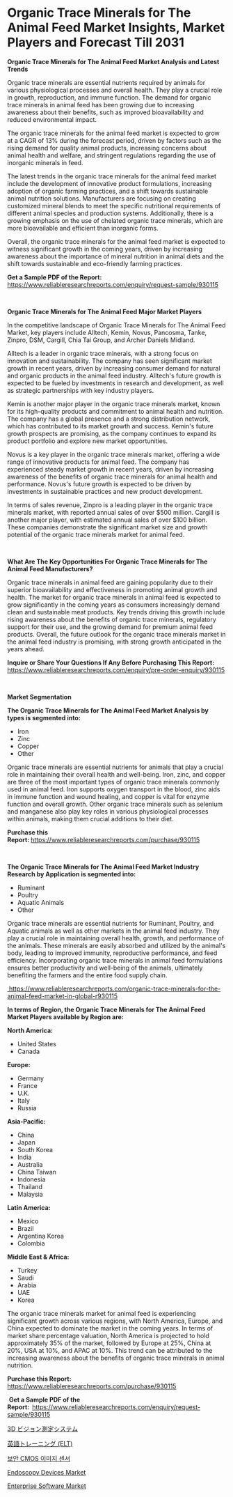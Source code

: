 <p><h1>Organic Trace Minerals for The Animal Feed Market Insights, Market Players and Forecast Till 2031</h1></p><p><strong>Organic Trace Minerals for The Animal Feed Market Analysis and Latest Trends</strong></p>
<p><p>Organic trace minerals are essential nutrients required by animals for various physiological processes and overall health. They play a crucial role in growth, reproduction, and immune function. The demand for organic trace minerals in animal feed has been growing due to increasing awareness about their benefits, such as improved bioavailability and reduced environmental impact.</p><p>The organic trace minerals for the animal feed market is expected to grow at a CAGR of 13% during the forecast period, driven by factors such as the rising demand for quality animal products, increasing concerns about animal health and welfare, and stringent regulations regarding the use of inorganic minerals in feed. </p><p>The latest trends in the organic trace minerals for the animal feed market include the development of innovative product formulations, increasing adoption of organic farming practices, and a shift towards sustainable animal nutrition solutions. Manufacturers are focusing on creating customized mineral blends to meet the specific nutritional requirements of different animal species and production systems. Additionally, there is a growing emphasis on the use of chelated organic trace minerals, which are more bioavailable and efficient than inorganic forms. </p><p>Overall, the organic trace minerals for the animal feed market is expected to witness significant growth in the coming years, driven by increasing awareness about the importance of mineral nutrition in animal diets and the shift towards sustainable and eco-friendly farming practices.</p></p>
<p><strong>Get a Sample PDF of the Report:&nbsp;</strong> <a href="https://www.reliableresearchreports.com/enquiry/request-sample/930115">https://www.reliableresearchreports.com/enquiry/request-sample/930115</a></p>
<p>&nbsp;</p>
<p><strong>Organic Trace Minerals for The Animal Feed Major Market Players</strong></p>
<p><p>In the competitive landscape of Organic Trace Minerals for The Animal Feed Market, key players include Alltech, Kemin, Novus, Pancosma, Tanke, Zinpro, DSM, Cargill, Chia Tai Group, and Archer Daniels Midland. </p><p>Alltech is a leader in organic trace minerals, with a strong focus on innovation and sustainability. The company has seen significant market growth in recent years, driven by increasing consumer demand for natural and organic products in the animal feed industry. Alltech's future growth is expected to be fueled by investments in research and development, as well as strategic partnerships with key industry players.</p><p>Kemin is another major player in the organic trace minerals market, known for its high-quality products and commitment to animal health and nutrition. The company has a global presence and a strong distribution network, which has contributed to its market growth and success. Kemin's future growth prospects are promising, as the company continues to expand its product portfolio and explore new market opportunities.</p><p>Novus is a key player in the organic trace minerals market, offering a wide range of innovative products for animal feed. The company has experienced steady market growth in recent years, driven by increasing awareness of the benefits of organic trace minerals for animal health and performance. Novus's future growth is expected to be driven by investments in sustainable practices and new product development.</p><p>In terms of sales revenue, Zinpro is a leading player in the organic trace minerals market, with reported annual sales of over $500 million. Cargill is another major player, with estimated annual sales of over $100 billion. These companies demonstrate the significant market size and growth potential of the organic trace minerals market for animal feed.</p></p>
<p>&nbsp;</p>
<p><strong>What Are The Key Opportunities For Organic Trace Minerals for The Animal Feed Manufacturers?</strong></p>
<p><p>Organic trace minerals in animal feed are gaining popularity due to their superior bioavailability and effectiveness in promoting animal growth and health. The market for organic trace minerals in animal feed is expected to grow significantly in the coming years as consumers increasingly demand clean and sustainable meat products. Key trends driving this growth include rising awareness about the benefits of organic trace minerals, regulatory support for their use, and the growing demand for premium animal feed products. Overall, the future outlook for the organic trace minerals market in the animal feed industry is promising, with strong growth anticipated in the years ahead.</p></p>
<p><strong>Inquire or Share Your Questions If Any Before Purchasing This Report:</strong> <a href="https://www.reliableresearchreports.com/enquiry/pre-order-enquiry/930115">https://www.reliableresearchreports.com/enquiry/pre-order-enquiry/930115</a></p>
<p>&nbsp;</p>
<p><strong>Market Segmentation</strong></p>
<p><strong>The Organic Trace Minerals for The Animal Feed Market Analysis by types is segmented into:</strong></p>
<p><ul><li>Iron</li><li>Zinc</li><li>Copper</li><li>Other</li></ul></p>
<p><p>Organic trace minerals are essential nutrients for animals that play a crucial role in maintaining their overall health and well-being. Iron, zinc, and copper are three of the most important types of organic trace minerals commonly used in animal feed. Iron supports oxygen transport in the blood, zinc aids in immune function and wound healing, and copper is vital for enzyme function and overall growth. Other organic trace minerals such as selenium and manganese also play key roles in various physiological processes within animals, making them crucial additions to their diet.</p></p>
<p><strong>Purchase this Report:&nbsp;</strong><a href="https://www.reliableresearchreports.com/purchase/930115">https://www.reliableresearchreports.com/purchase/930115</a></p>
<p>&nbsp;</p>
<p><strong>The Organic Trace Minerals for The Animal Feed Market Industry Research by Application is segmented into:</strong></p>
<p><ul><li>Ruminant</li><li>Poultry</li><li>Aquatic Animals</li><li>Other</li></ul></p>
<p><p>Organic trace minerals are essential nutrients for Ruminant, Poultry, and Aquatic animals as well as other markets in the animal feed industry. They play a crucial role in maintaining overall health, growth, and performance of the animals. These minerals are easily absorbed and utilized by the animal's body, leading to improved immunity, reproductive performance, and feed efficiency. Incorporating organic trace minerals in animal feed formulations ensures better productivity and well-being of the animals, ultimately benefiting the farmers and the entire food supply chain.</p></p>
<p><a href="https://www.reliableresearchreports.com/organic-trace-minerals-for-the-animal-feed-market-in-global-r930115">&nbsp;https://www.reliableresearchreports.com/organic-trace-minerals-for-the-animal-feed-market-in-global-r930115</a></p>
<p><strong>In terms of Region, the Organic Trace Minerals for The Animal Feed Market Players available by Region are:</strong></p>
<p>
    <p> <strong> North America: </strong>
        <ul>
            <li>United States</li>
            <li>Canada</li>
        </ul>
        </p> 
    <p> <strong> Europe: </strong>
        <ul>
            <li>Germany</li>
            <li>France</li>
            <li>U.K.</li>
            <li>Italy</li>
            <li>Russia</li>
        </ul>
        </p> 
    <p> <strong> Asia-Pacific: </strong>
        <ul>
            <li>China</li>
            <li>Japan</li>
            <li>South Korea</li>
            <li>India</li>
            <li>Australia</li>
            <li>China Taiwan</li>
            <li>Indonesia</li>
            <li>Thailand</li>
            <li>Malaysia</li>
        </ul>
        </p> 
    <p> <strong> Latin America: </strong>
        <ul>
            <li>Mexico</li>
            <li>Brazil</li>
            <li>Argentina Korea</li>
            <li>Colombia</li>
        </ul>
        </p> 
    <p> <strong> Middle East & Africa: </strong>
        <ul>
            <li>Turkey</li>
            <li>Saudi</li>
            <li>Arabia</li>
            <li>UAE</li>
            <li>Korea</li>
        </ul>
    </p>
    </p>
<p><p>The organic trace minerals market for animal feed is experiencing significant growth across various regions, with North America, Europe, and China expected to dominate the market in the coming years. In terms of market share percentage valuation, North America is projected to hold approximately 35% of the market, followed by Europe at 25%, China at 20%, USA at 10%, and APAC at 10%. This trend can be attributed to the increasing awareness about the benefits of organic trace minerals in animal nutrition.</p></p>
<p><strong>Purchase this Report: </strong><a href="https://www.reliableresearchreports.com/purchase/930115">https://www.reliableresearchreports.com/purchase/930115</a></p>
<p>&nbsp;<strong>Get a Sample PDF of the Report:&nbsp;&nbsp;</strong><a href="https://www.reliableresearchreports.com/enquiry/request-sample/930115">https://www.reliableresearchreports.com/enquiry/request-sample/930115</a></p>
<p><strong></strong></p>
<p><p><a href="https://medium.com/@val0mzimin/2024%E5%B9%B4%E3%81%8B%E3%82%892031%E5%B9%B4%E3%81%BE%E3%81%A7%E3%81%AE%E3%82%B0%E3%83%AD%E3%83%BC%E3%83%90%E3%83%AB3d%E3%83%93%E3%82%B8%E3%83%A7%E3%83%B3%E6%B8%AC%E5%AE%9A%E3%82%B7%E3%82%B9%E3%83%86%E3%83%A0%E5%B8%82%E5%A0%B4%E3%83%88%E3%83%AC%E3%83%B3%E3%83%89%E3%81%AB%E9%96%A2%E3%81%99%E3%82%8B%E6%88%A6%E7%95%A5%E7%9A%84%E3%81%AA%E6%B4%9E%E5%AF%9F-104%E3%83%9A%E3%83%BC%E3%82%B8%E3%81%A7%E7%B6%B2%E7%BE%85%E3%81%95%E3%82%8C%E3%81%A6%E3%81%84%E3%81%BE%E3%81%99-3bff375ad719">3D ビジョン測定システム</a></p><p><a href="https://medium.com/@johnson154chris/%E8%8B%B1%E8%AA%9E%E5%AD%A6%E7%BF%92-elt-%E5%B8%82%E5%A0%B4%E8%A6%8F%E6%A8%A1%E3%81%AF%E5%B9%B4%E5%B9%B3%E5%9D%87%E6%88%90%E9%95%B7%E7%8E%8712-3-%E3%81%A7%E6%88%90%E9%95%B7%E3%81%97%E3%81%A6%E3%81%8A%E3%82%8A-%E3%81%93%E3%81%AE%E3%83%AC%E3%83%9D%E3%83%BC%E3%83%88%E3%81%AF2024%E5%B9%B4-2031%E5%B9%B4%E3%81%BE%E3%81%A7%E3%81%AE%E3%82%BF%E3%82%A4%E3%83%97-%E3%82%A2%E3%83%97%E3%83%AA%E3%82%B1%E3%83%BC%E3%82%B7%E3%83%A7%E3%83%B3-%E6%88%90%E9%95%B7-%E4%BA%88%E6%B8%AC%E3%81%AB%E9%96%A2%E3%81%99%E3%82%8B%E5%88%86%E6%9E%90%E3%82%92%E3%82%AB%E3%83%90%E3%83%BC%E3%81%97%E3%81%A6%E3%81%84%E3%81%BE%E3%81%99-e3b05896180f">英語トレーニング (ELT)</a></p><p><a href="https://github.com/laholand/Market-Research-Report-List-6/blob/main/1920440108187.md">보안 CMOS 이미지 센서</a></p><p><a href="https://issuu.com/reportprime-2/docs/endoscopy-devices-market-size-2030._115177ddb043aa">Endoscopy Devices Market</a></p><p><a href="https://medium.com/@veroniceroa846/enterprise-software-industry-analysis-report-its-market-size-share-trends-by-application-17abb9f53a0e">Enterprise Software Market</a></p></p>